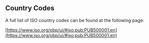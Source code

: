 ## Country Codes

A full list of ISO country codes can be found at the following page:

[https://www.iso.org/obp/ui/#iso:pub:PUB500001:en](https://www.iso.org/obp/ui/#iso:pub:PUB500001:en)


